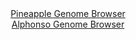 <div id="Pineapple_Genome_Browser" align="center">
  <a href="https://igv.org/app/?sessionURL=blob:zZJra9swFIb_i6ClA8fX2E4MYThpk.bSNpd57lKKUWzZ0WpLrqTYuZD_PjVs7EsHzYeNgT5IhyOd9331HECFGMeUAA.YqmGrhgEUwNe0XsCizNE9LBAHXgpzjhTAUIoYIjEC3gGkkAsYzCfy5lqIknuahkXZKCDJqMotFRZwTwmsuRrTQuvRPIcryqCgjGtdBiuq4axq1GgFy1KVsy3V1hIooAbzck0Jp1qJSBbV8r3oVynKEKEFiopNLvBJQCT1SI2JmsLPfrjw4xhxPka7YdLxx0P_q3UTLAdObxk83IaBE14ucEag2DDUWfcmk.7Q3dPv4XB2ZzS_xLdB3ppif.xfWNeXN9sSM8Q7hmu4lt5um64MBpMEbf8nz3LhM33bTY5HvdksqJLJ0KysXRqa7mi3aPde3vXdAkcF5DTeSA5AvGauZ.iKpTuKbTqNt63RUnS9LdNhFAPv6VkBgsH4RbY_HYDYlZIWwNHr5gSOAihLEANeo63rriHft5tuU84xjsoBbFj.96LtB_O2q5u.aTpRinMhUU4iTkquQkLUKk7VbH9mlnrYnzrD7XWJJ4Puinxb14MLs_8auy1zGfwhTQXI4acPlFY_oumfcPcRIapYnQsbvKO3vHx8KB5HZNK00Xw6uu.LTR_X8bvxvGF0XjQpZQUUsl9W5PEnbxVkGBIhCxXmeIVzLHahTJHWwDNMS2ILYppTySFg2epKV3TFsPVPv_G0js_HHw--">Pineapple Genome Browser</a>
</div>
<div id="Alphonso_Genome_Browser" align="center">
  <a href="https://igv.org/app/?sessionURL=blob:zZNdT9swGIX_iyXQJqWJ4zRJEwlNgbVQKFBRQvkQipzESb0ldrCdBFr1v8.gTbthEr3YNMkX9ivb7znHjzegI0JSzkAIkGm7pm0DA8gV7xe4bipygWsiQVjgShIDCFIQQVhGQLgBBZYKx1czfXKlVCNDy6KqGdSYldyUjolrvOYM99LMeG0d8arCKRdYcSGtQ4E7btGyG_QkxU1j6t6O6Vo5VtjCVbPiTHKrIaxMen1f8quUlITxmiR1Wyn6JiDRerTG3Czwl2i5iLKMSHlGXqb5QXQ2jW6ccXx_7B3dx5cny9hb7i9oybBqBTm4HJVudT5FErXz63V8eHE.vPPRHprk.Tzbc77uj58bKog8sH3bd2AQ2EhHQ1lOnv8n13rQHZ33tyf1fNTew7XE8RpdR3vocOjpd32yT.EfnG8NUPGs1SyAbCX80IaGAz3DRd7gdWqPDAgDnY_gFIQPjwZQAmff9faHDVAvjSYGSPLUvsFjAC5yIkA4CCD07SBA7tAfvvbZGhvQiurvhTuJrwIfogghLylopTTOeSJZI03MmNllhVmud0xT3i5dlI8Xd1OXpbNcrchqnN51k2vZv5ulo_3r1m8PqI1.RNE_4e4jQkyV7gqbf.K5zmR07FTfxtP5cO0H7GYWqWkN3_9kr_HsFk3BRY2V3q8revmTtg4LipnShY5KmtKKqpelTpH3ILSRo6EFGa.4phCIMv0EDWjYLvz8G05n.7j9AQ--">Alphonso Genome Browser</a>
</div>
